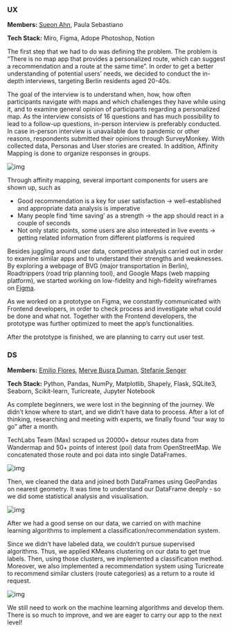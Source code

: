 ### UX
**Members:** [Sueon Ahn](https://www.linkedin.com/in/sueonahn/), Paula Sebastiano

**Tech Stack:** Miro, Figma, Adope Photoshop, Notion

The first step that we had to do was defining the problem. The problem is “There is no map app that provides a personalized route, which can suggest a recommendation and a route at the same time”. In order to get a better understanding of potential users’ needs, we decided to conduct the in-depth interviews, targeting Berlin residents aged 20-40s. 

The goal of the interview is to understand when, how, how often participants navigate with maps and which challenges they have while using it, and to examine general opinion of participants regarding a personalized map. As the interview consists of 16 questions and has much possibility to lead to a follow-up questions, in-person interview is preferably conducted. In case in-person interview is unavailable due to pandemic or other reasons, respondents submitted their opinions through SurveyMonkey. With collected data, Personas and User stories are created. In addition, Affinity Mapping is done to organize responses in groups.

![img](https://www.notion.so/image/https%3A%2F%2Fs3-us-west-2.amazonaws.com%2Fsecure.notion-static.com%2Ff96a8480-1d0c-4de4-a91a-5588d5cb3050%2FScreenshot_2022-02-05_at_18.35.05.png?table=block&id=6b22ad0f-4c4c-491a-9d1f-a2faf5b23c0a&spaceId=66f9507a-4ad7-4538-8157-98c0494da193&width=1880&userId=6fddb17b-77de-4e0b-8660-d2b44d0d7be9&cache=v2)
    
Through affinity mapping, several important components for users are shown up, such as
- Good recommendation is a key for user satisfaction → well-established and appropriate data analysis is imperative
- Many people find ‘time saving’ as a strength → the app should react in a couple of seconds
- Not only static points, some users are also interested in live events → getting related information from different platforms is required

Besides juggling around user data, competitive analysis carried out in order to examine similar apps and to understand their strengths and weaknesses. By exploring a webpage of BVG (major transportation in Berlin), Roadtrippers (road trip planning tool), and Google Maps (web mapping platform), we started working on low-fidelity and high-fidelity wireframes on [Figma](https://www.figma.com/embed?embed_host=notion&url=https%3A%2F%2Fwww.figma.com%2Ffile%2FntRot2xviamxAUrRwP0aDS%2FWTG---FINAL-PROTOTYPE%3Fnode-id%3D86%253A1754).

As we worked on a prototype on Figma, we constantly communicated with Frontend developers, in order to check process and investigate what could be done and what not. Together with the Frontend developers, the prototype was further optimized to meet the app’s functionalities.

After the prototype is finished, we are planning to carry out user test.

### DS

**Members:** [Emilio Flores](https://github.com/floresbar), [Merve Busra Duman](https://github.com/mervebduman), [Stefanie Senger](https://github.com/StefanieSenger)

**Tech Stack:** Python, Pandas, NumPy, Matplotlib, Shapely, Flask, SQLite3, Seaborn, Scikit-learn, Turicreate, Jupyter Notebook

As complete beginners, we were lost in the beginning of the journey. We didn’t know where to start, and we didn’t have data to process. After a lot of thinking, researching and meeting with experts, we finally found “our way to go” after a month.

TechLabs Team (Max) scraped us 20000+ detour routes data from Wandermap and 50+ points of interest (poi) data from OpenStreetMap. We concatenated those route and poi data into single DataFrames.

![img](https://s3.us-west-2.amazonaws.com/secure.notion-static.com/ee975aa8-58f3-4b8c-9173-3816a4dd6e44/Untitled.png?X-Amz-Algorithm=AWS4-HMAC-SHA256&X-Amz-Content-Sha256=UNSIGNED-PAYLOAD&X-Amz-Credential=AKIAT73L2G45EIPT3X45%2F20220206%2Fus-west-2%2Fs3%2Faws4_request&X-Amz-Date=20220206T132512Z&X-Amz-Expires=86400&X-Amz-Signature=46ddb37b3237e0b027623673b64786ae17abf3d5e7bbe1c30208ea618bb3a9d3&X-Amz-SignedHeaders=host&response-content-disposition=filename%20%3D%22Untitled.png%22&x-id=GetObject)

Then, we cleaned the data and joined both DataFrames using GeoPandas on nearest geometry. It was time to understand our DataFrame deeply - so we did some statistical analysis and visualisation.

![img](https://s3.us-west-2.amazonaws.com/secure.notion-static.com/bb7b510d-8af5-4dc1-a17c-5376cf9c846a/Untitled.png?X-Amz-Algorithm=AWS4-HMAC-SHA256&X-Amz-Content-Sha256=UNSIGNED-PAYLOAD&X-Amz-Credential=AKIAT73L2G45EIPT3X45%2F20220206%2Fus-west-2%2Fs3%2Faws4_request&X-Amz-Date=20220206T132535Z&X-Amz-Expires=86400&X-Amz-Signature=819c0c7fdde1c64ae2939278e632a544d58207ce785b89a41d10b87ddbf4dd72&X-Amz-SignedHeaders=host&response-content-disposition=filename%20%3D%22Untitled.png%22&x-id=GetObject)

After we had a good sense on our data, we carried on with machine learning algorithms to implement a classification/recommendation system.

Since we didn’t have labeled data, we couldn’t pursue supervised algorithms. Thus, we applied KMeans clustering on our data to get true labels. Then, using those clusters, we implemented a classification method. Moreover, we also implemented a recommendation system using Turicreate to recommend similar clusters (route categories) as a return to a route id request.

![img](https://s3.us-west-2.amazonaws.com/secure.notion-static.com/8e2aff79-fd24-4c1f-a511-13d76adb2138/Untitled.png?X-Amz-Algorithm=AWS4-HMAC-SHA256&X-Amz-Content-Sha256=UNSIGNED-PAYLOAD&X-Amz-Credential=AKIAT73L2G45EIPT3X45%2F20220206%2Fus-west-2%2Fs3%2Faws4_request&X-Amz-Date=20220206T132608Z&X-Amz-Expires=86400&X-Amz-Signature=ae16bec400baaca959b1c864784a049e928500d6ed58a2289c47654503fdfe18&X-Amz-SignedHeaders=host&response-content-disposition=filename%20%3D%22Untitled.png%22&x-id=GetObject)

We still need to work on the machine learning algorithms and develop them. There is so much to improve, and we are eager to carry our app to the next level!
